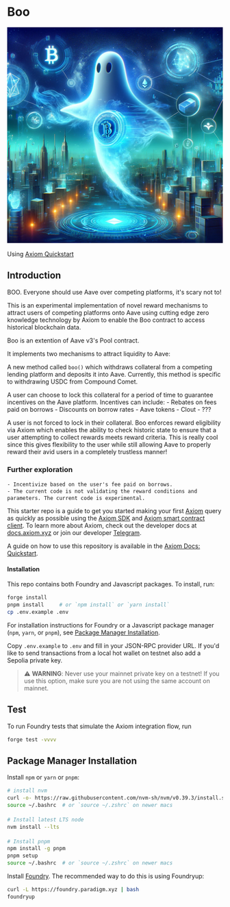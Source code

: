 # Boo

![Boo Project Visualization](./images/booooo.webp)



Using [Axiom Quickstart](https://github.com/axiom-crypto/axiom-quickstart)

## Introduction

BOO. Everyone should use Aave over competing platforms, it's scary not to!

This is an experimental implementation of novel reward mechanisms to attract users of competing platforms onto Aave using cutting edge zero knowledge technology by Axiom to enable the Boo contract to access historical blockchain data.

Boo is an extention of Aave v3's Pool contract.

It implements two mechanisms to attract liquidity to Aave:

A new method called `boo()` which withdraws collateral from a competing lending platform and deposits it into Aave. Currently, this method is specific to withdrawing USDC from Compound Comet.

A user can choose to lock this collateral for a period of time to guarantee incentives on the Aave platform.
Incentives can include:
    - Rebates on fees paid on borrows
    - Discounts on borrow rates
    - Aave tokens
    - Clout
    - ???

A user is not forced to lock in their collateral. Boo enforces reward eligibility via Axiom which enables the ability to check historic state to ensure that a user attempting to collect rewards meets reward criteria. This is really cool since this gives flexibility to the user while still allowing Aave to properly reward their avid users in a completely trustless manner!

### Further exploration

    - Incentivize based on the user's fee paid on borrows.
    - The current code is not validating the reward conditions and parameters. The current code is experimental.

This starter repo is a guide to get you started making your first [Axiom](https://axiom.xyz) query as quickly as possible using the [Axiom SDK](https://github.com/axiom-crypto/axiom-sdk-client) and [Axiom smart contract client](https://github.com/axiom-crypto/axiom-v2-periphery). To learn more about Axiom, check out the developer docs at [docs.axiom.xyz](https://docs.axiom.xyz) or join our developer [Telegram](https://t.me/axiom_discuss).

A guide on how to use this repository is available in the [Axiom Docs: Quickstart](https://docs.axiom.xyz/introduction/quickstart).

#### Installation

This repo contains both Foundry and Javascript packages. To install, run:

```bash
forge install
pnpm install     # or `npm install` or `yarn install`
cp .env.example .env
```

For installation instructions for Foundry or a Javascript package manager (`npm`, `yarn`, or `pnpm`), see [Package Manager Installation](#package-manager-installation).

Copy `.env.example` to `.env` and fill in your JSON-RPC provider URL. If you'd like to send transactions from a local hot wallet on testnet also add a Sepolia private key.

> ⚠️ **WARNING**: Never use your mainnet private key on a testnet! If you use this option, make sure you are not using the same account on mainnet.

## Test

To run Foundry tests that simulate the Axiom integration flow, run

```bash
forge test -vvvv
```

## Package Manager Installation

Install `npm` or `yarn` or `pnpm`:

```bash
# install nvm
curl -o- https://raw.githubusercontent.com/nvm-sh/nvm/v0.39.3/install.sh | bash
source ~/.bashrc  # or `source ~/.zshrc` on newer macs

# Install latest LTS node
nvm install --lts

# Install pnpm
npm install -g pnpm
pnpm setup
source ~/.bashrc  # or `source ~/.zshrc` on newer macs
```

Install [Foundry](https://book.getfoundry.sh/getting-started/installation). The recommended way to do this is using Foundryup:

```bash
curl -L https://foundry.paradigm.xyz | bash
foundryup
```

